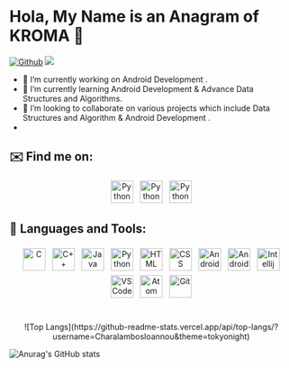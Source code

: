 

# Hola, My Name is an Anagram of KROMA 👋
[![Github](https://img.shields.io/github/followers/Omkar-Ghongade?label=Follow&style=social)](https://github.com/Omkar-Ghongade)  ![](https://visitor-badge.laobi.icu/badge?page_id=Omkar-Ghongade.Omkar-Ghongade) 




- 🔭 I’m currently working on Android Development .
- 🌱 I’m currently learning Android Development & Advance Data Structures and Algorithms.
- 👯 I’m looking to collaborate on various projects which include Data Structures and Algorithm & Android Development .
-

## ✉️ Find me on:
<p align="center">
 <a href="https://www.linkedin.com/in/omkar-ghongade-723247214/" target="_blank" rel="noopener noreferrer"> <img src="https://cdn.jsdelivr.net/npm/simple-icons@v3/icons/linkedin.svg" alt="Python" height="40" style="vertical-align:top; margin:4px"></a> 
 <a href="mailto:
omkarsubhashghongade21@gmail.com"> <img src="https://cdn.jsdelivr.net/npm/simple-icons@v3/icons/gmail.svg" alt="Python" height="40" style="vertical-align:top; margin:4px"></a> 
 <a href="https://www.instagram.com/_.kroma._/" target="_blank" rel="noopener noreferrer"> <img src="https://cdn.jsdelivr.net/npm/simple-icons@v3/icons/instagram.svg" alt="Python" height="40" style="vertical-align:top; margin:4px"></a>
</p>


## 🧰 Languages and Tools:
<p align="center">
<img src="https://github.com/yurijserrano/Github-Profile-Readme-Logos/blob/master/programming%20languages/c.svg" alt="C" height="40" style="vertical-align:top; margin:4px">
<img src="https://github.com/yurijserrano/Github-Profile-Readme-Logos/blob/master/programming%20languages/c%2B%2B.svg" alt="C++" height="40" style="vertical-align:top; margin:4px">
<img src="https://github.com/yurijserrano/Github-Profile-Readme-Logos/blob/master/programming%20languages/java.svg" alt="Java" height="40" style="vertical-align:top; margin:4px">
<img src="https://github.com/yurijserrano/Github-Profile-Readme-Logos/blob/master/programming%20languages/python.svg" alt="Python" height="40" style="vertical-align:top; margin:4px">
 <img src="https://github.com/yurijserrano/Github-Profile-Readme-Logos/blob/master/others/html.svg" alt="HTML" height="40" style="vertical-align:top; margin:4px">
 <img src="https://github.com/yurijserrano/Github-Profile-Readme-Logos/blob/master/others/css.svg" alt="CSS" height="40" style="vertical-align:top; margin:4px">
 <img src="https://github.com/yurijserrano/Github-Profile-Readme-Logos/blob/master/ides/android-studio.svg" alt="Android-Studio" height="40" style="vertical-align:top; margin:4px">
  <img src="https://github.com/yurijserrano/Github-Profile-Readme-Logos/blob/master/frameworks/android.svg" alt="Android" height="40" style="vertical-align:top; margin:4px">
 <img src="https://github.com/yurijserrano/Github-Profile-Readme-Logos/blob/master/ides/pycharm.svg" alt="Intellij" height="40" style="vertical-align:top; margin:4px">
 <img src="https://github.com/yurijserrano/Github-Profile-Readme-Logos/blob/master/text%20editors/vscode.svg" alt="VSCode" height="40" style="vertical-align:top; margin:4px">
 <img src="https://github.com/yurijserrano/Github-Profile-Readme-Logos/blob/master/text%20editors/atom.svg" alt="Atom" height="40" style="vertical-align:top; margin:4px">

 <img src="https://github.com/yurijserrano/Github-Profile-Readme-Logos/blob/master/cloud/github.svg" alt="Git" height="40" style="vertical-align:top; margin:4px">
 
</p>

#
<p align="center">
![Top Langs](https://github-readme-stats.vercel.app/api/top-langs/?username=CharalambosIoannou&theme=tokyonight)

![Anurag's GitHub stats](https://github-readme-stats.vercel.app/api?username=Omkar-Ghongade&show_icons=true&theme=radical)

</p>





